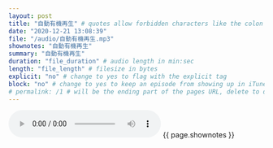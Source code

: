 ```yaml
---
layout: post
title: "自動有機再生" # quotes allow forbidden characters like the colon
date: "2020-12-21 13:08:39"
file: "/audio/自動有機再生.mp3"
shownotes: "自動有機再生"
summary: "自動有機再生"
duration: "file_duration" # audio length in min:sec
length: "file_length" # filesize in bytes
explicit: "no" # change to yes to flag with the explicit tag
block: "no" # change to yes to keep an episode from showing up in iTunes
# permalink: /1 # will be the ending part of the pages URL, delete to default to the title
---
```


<audio controls>
<source src="{{site.url}}{{site.baseurl}}{{ page.file }}" type="audio/x-mp3">
Your browser does not support the audio element.
</audio>
{{ page.shownotes }}
